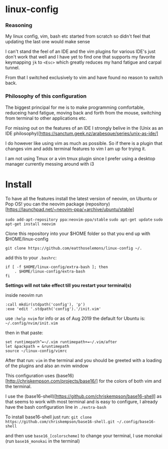 # linux-config
### Reasoning
My linux config, vim, bash etc started from scratch so didn't feel that updating the last one would make sense

I can't stand the feel of an IDE and the vim plugins for various IDE's just don't work that well and I have yet to find one that supports my favorite keymapping `jk` to `<Esc>` which greatly reduces my hand fatigue and carpal tunnel.

From that I switched exclusively to vim and have found no reason to switch back.

### Philosophy of this configuration

The biggest principal for me is to make programming comfortable, reduceing hand fatigue, moving back and forth from the mouse, switching from terminal to other applications etc.

For missing out on the features of an IDE I strongly belive in the (Unix as an IDE philosophy)[https://sanctum.geek.nz/arabesque/series/unix-as-ide/]

I do however like using vim as much as possible. So if there is a plugin that changes vim and adds terminal features to vim I am up for trying it.

I am not using Tmux or a vim tmux plugin since I prefer using a desktop manager currently messing around with i3


# Install

To have all the features install the latest version of neovim, on Ubuntu or Pop OS! you can the neovim package (repository)[https://launchpad.net/~neovim-ppa/+archive/ubuntu/stable]

`sudo add-apt-repository ppa:neovim-ppa/stable`
`sudo apt-get update`
`sudo apt-get install neovim`

Clone this repository into your $HOME folder so that you end up with $HOME/linux-config

`git clone https://github.com/eatthoselemons/linux-config ~/.`

add this to your `.bashrc`:

``` shell
if [ -f $HOME/linux-config/extra-bash ]; then
	. $HOME/linux-config/extra-bash
fi
```
**Settings will not take effect till you restart your terminal(s)**

inside neovim run 
```
:call mkdir(stdpath('config'), 'p')
:exe 'edit '.stdpath('config').'/init.vim'
```

use `:help nvim` for info or as of Aug 2019 the default for Ubuntu is:
`~/.config/nvim/init.vim`

then in that paste:

```
set runtimepath^=~/.vim runtimepath+=~/.vim/after
let &packpath = &runtimepath
source ~/linux-config/vimrc
```

After that run:
`vim` in the terminal and you should be greeted with a loading of the plugins and also an nvim window

This configuration uses (base16)[http://chriskempson.com/projects/base16/] for the colors of both vim and the terminal.

I use the (base16-shell)[https://github.com/chriskempson/base16-shell] as that seems to work with most terminal and is easy to configure, I already have the bash configuration line in `./extra-bash`

To install base16-shell just run:
`git clone https://github.com/chriskempson/base16-shell.git ~/.config/base16-shell`

and then use `base16_[colorscheme]` to change your terminal, I use monokai (run `base16_monokai` in the terminal)


